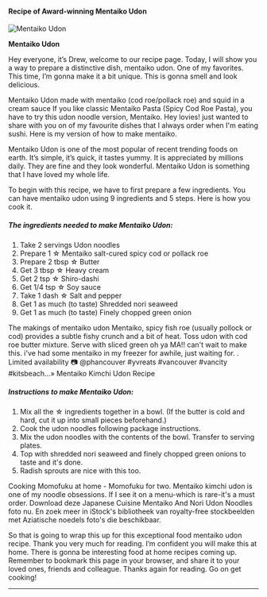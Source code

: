             

#### Recipe of Award-winning Mentaiko Udon

![Mentaiko Udon](https://img-global.cpcdn.com/recipes/6753527777984512/751x532cq70/mentaiko-udon-recipe-main-photo.jpg)

**Mentaiko Udon**

Hey everyone, it’s Drew, welcome to our recipe page. Today, I will show you a way to prepare a distinctive dish, mentaiko udon. One of my favorites. This time, I’m gonna make it a bit unique. This is gonna smell and look delicious.

Mentaiko Udon made with mentaiko (cod roe/pollack roe) and squid in a cream sauce If you like classic Mentaiko Pasta (Spicy Cod Roe Pasta), you have to try this udon noodle version, Mentaiko. Hey lovies! just wanted to share with you on of my favourite dishes that I always order when I'm eating sushi. Here is my version of how to make mentaiko.

Mentaiko Udon is one of the most popular of recent trending foods on earth. It’s simple, it’s quick, it tastes yummy. It is appreciated by millions daily. They are fine and they look wonderful. Mentaiko Udon is something that I have loved my whole life.

To begin with this recipe, we have to first prepare a few ingredients. You can have mentaiko udon using 9 ingredients and 5 steps. Here is how you cook it.

##### The ingredients needed to make Mentaiko Udon:

1.  Take 2 servings Udon noodles
2.  Prepare 1 ☆ Mentaiko salt-cured spicy cod or pollack roe
3.  Prepare 2 tbsp ☆ Butter
4.  Get 3 tbsp ☆ Heavy cream
5.  Get 2 tsp ☆ Shiro-dashi
6.  Get 1/4 tsp ☆ Soy sauce
7.  Take 1 dash ☆ Salt and pepper
8.  Get 1 as much (to taste) Shredded nori seaweed
9.  Get 1 as much (to taste) Finely chopped green onion

The makings of mentaiko udon Mentaiko, spicy fish roe (usually pollock or cod) provides a subtle fishy crunch and a bit of heat. Toss udon with cod roe butter mixture. Serve with sliced green oh ya MA!! can't wait to make this. i've had some mentaiko in my freezer for awhile, just waiting for. <Mentaiko Cream Udon>. Limited availability 📷 @phancouver #yvreats #vancouver #vancity #kitsbeach…» Mentaiko Kimchi Udon Recipe

##### Instructions to make Mentaiko Udon:

1.  Mix all the ☆ ingredients together in a bowl. (If the butter is cold and hard, cut it up into small pieces beforehand.)
2.  Cook the udon noodles following package instructions.
3.  Mix the udon noodles with the contents of the bowl. Transfer to serving plates.
4.  Top with shredded nori seaweed and finely chopped green onions to taste and it's done.
5.  Radish sprouts are nice with this too.

Cooking Momofuku at home - Momofuku for two. Mentaiko kimchi udon is one of my noodle obsessions. If I see it on a menu-which is rare-it's a must order. Download deze Japanese Cuisine Mentaiko And Nori Udon Noodles foto nu. En zoek meer in iStock's bibliotheek van royalty-free stockbeelden met Aziatische noedels foto's die beschikbaar.

So that is going to wrap this up for this exceptional food mentaiko udon recipe. Thank you very much for reading. I’m confident you will make this at home. There is gonna be interesting food at home recipes coming up. Remember to bookmark this page in your browser, and share it to your loved ones, friends and colleague. Thanks again for reading. Go on get cooking!

* * *